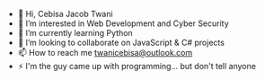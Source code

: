 - 👋 Hi, Cebisa Jacob Twani
- 👀 I’m interested in Web Development and Cyber Security 
- 🌱 I’m currently learning Python 
- 💞️ I’m looking to collaborate on JavaScript & C# projects
- 📫 How to reach me twanicebisa@outlook.com
- ⚡ I'm the guy came up with programming... but don't tell anyone

<!---
za604200/za604200 is a ✨ special ✨ repository because its `README.md` (this file) appears on your GitHub profile.
You can click the Preview link to take a look at your changes.
--->
